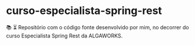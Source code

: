 # curso-especialista-spring-rest
:books: :hourglass_flowing_sand: Repositório com o código fonte desenvolvido por mim, no decorrer do curso Especialista Spring Rest da ALGAWORKS.
